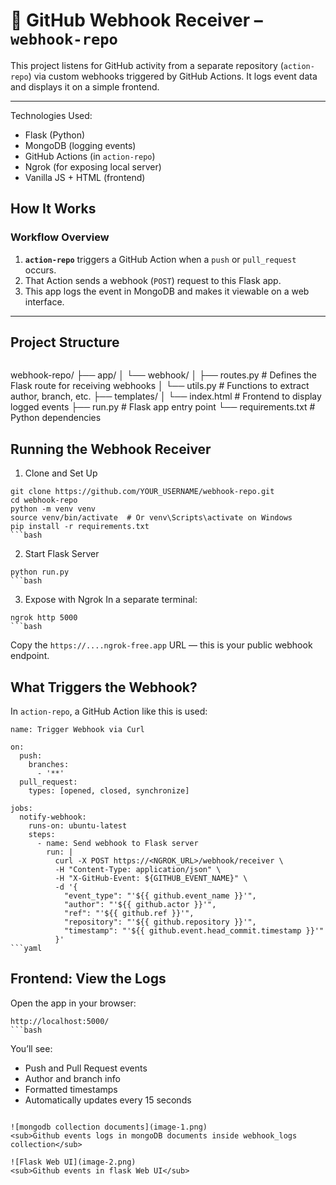 # 📡 GitHub Webhook Receiver – `webhook-repo`

This project listens for GitHub activity from a separate repository (`action-repo`) via custom webhooks triggered by GitHub Actions. It logs event data and displays it on a simple frontend.

---
Technologies Used:
- Flask (Python)
- MongoDB (logging events)
- GitHub Actions (in `action-repo`)
- Ngrok (for exposing local server)
- Vanilla JS + HTML (frontend)


## How It Works
### Workflow Overview

1. **`action-repo`** triggers a GitHub Action when a `push` or `pull_request` occurs.
2. That Action sends a webhook (`POST`) request to this Flask app.
3. This app logs the event in MongoDB and makes it viewable on a web interface.

---

## Project Structure

```bash
```
webhook-repo/
├── app/
│   └── webhook/
│       ├── routes.py        # Defines the Flask route for receiving webhooks
│       └── utils.py         # Functions to extract author, branch, etc.
├── templates/
│   └── index.html           # Frontend to display logged events
├── run.py                   # Flask app entry point
└── requirements.txt         # Python dependencies

## Running the Webhook Receiver

1. Clone and Set Up

```
git clone https://github.com/YOUR_USERNAME/webhook-repo.git
cd webhook-repo
python -m venv venv
source venv/bin/activate  # Or venv\Scripts\activate on Windows
pip install -r requirements.txt
```bash
```
2. Start Flask Server
```
python run.py
```bash
```
3. Expose with Ngrok
In a separate terminal:
```
ngrok http 5000
```bash
```
Copy the `https://....ngrok-free.app` URL — this is your public webhook endpoint.

## What Triggers the Webhook?
In `action-repo`, a GitHub Action like this is used:
```
name: Trigger Webhook via Curl

on:
  push:
    branches:
      - '**'
  pull_request:
    types: [opened, closed, synchronize]

jobs:
  notify-webhook:
    runs-on: ubuntu-latest
    steps:
      - name: Send webhook to Flask server
        run: |
          curl -X POST https://<NGROK_URL>/webhook/receiver \
          -H "Content-Type: application/json" \
          -H "X-GitHub-Event: ${GITHUB_EVENT_NAME}" \
          -d '{
            "event_type": "'${{ github.event_name }}'",
            "author": "'${{ github.actor }}'",
            "ref": "'${{ github.ref }}'",
            "repository": "'${{ github.repository }}'",
            "timestamp": "'${{ github.event.head_commit.timestamp }}'"
          }'
```yaml
```
## Frontend: View the Logs
Open the app in your browser:
```
http://localhost:5000/
```bash
```
You’ll see:
- Push and Pull Request events
- Author and branch info
- Formatted timestamps
- Automatically updates every 15 seconds
```

![mongodb collection documents](image-1.png)
<sub>Github events logs in mongoDB documents inside webhook_logs collection</sub>

![Flask Web UI](image-2.png)
<sub>Github events in flask Web UI</sub>